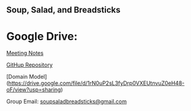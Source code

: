 ## Soup, Salad, and Breadsticks


# Google Drive: 
[Meeting Notes](https://drive.google.com/open?id=0B7RjLFgrl8BDOTRXd1VTbU92RlE) 

[GitHup Repository](https://github.com/Drakeraven/SoupSaladBreadsticks) 

[Domain Model] (https://drive.google.com/file/d/1rN0uP2sL3fyDrp0VXEUtnvuZ0eH48-oF/view?usp=sharing)

Group Email: soupsaladbreadsticks@gmail.com





